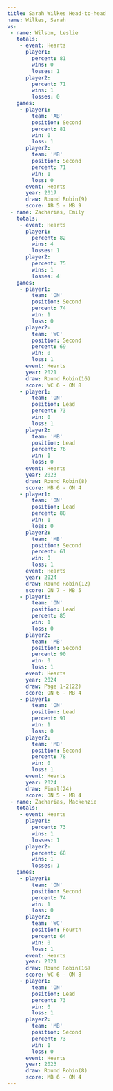 ```yaml
---
title: Sarah Wilkes Head-to-head
name: Wilkes, Sarah
vs:
 - name: Wilson, Leslie
   totals:
    - event: Hearts
      player1:
        percent: 81
        wins: 0
        losses: 1
      player2:
        percent: 71
        wins: 1
        losses: 0
   games:
    - player1:
        team: 'AB'
        position: Second
        percent: 81
        win: 0
        loss: 1
      player2:
        team: 'MB'
        position: Second
        percent: 71
        win: 1
        loss: 0
      event: Hearts
      year: 2017
      draw: Round Robin(9)
      score: AB 5 - MB 9
 - name: Zacharias, Emily
   totals:
    - event: Hearts
      player1:
        percent: 82
        wins: 4
        losses: 1
      player2:
        percent: 75
        wins: 1
        losses: 4
   games:
    - player1:
        team: 'ON'
        position: Second
        percent: 74
        win: 1
        loss: 0
      player2:
        team: 'WC'
        position: Second
        percent: 69
        win: 0
        loss: 1
      event: Hearts
      year: 2021
      draw: Round Robin(16)
      score: WC 6 - ON 8
    - player1:
        team: 'ON'
        position: Lead
        percent: 73
        win: 0
        loss: 1
      player2:
        team: 'MB'
        position: Lead
        percent: 76
        win: 1
        loss: 0
      event: Hearts
      year: 2023
      draw: Round Robin(8)
      score: MB 6 - ON 4
    - player1:
        team: 'ON'
        position: Lead
        percent: 88
        win: 1
        loss: 0
      player2:
        team: 'MB'
        position: Second
        percent: 61
        win: 0
        loss: 1
      event: Hearts
      year: 2024
      draw: Round Robin(12)
      score: ON 7 - MB 5
    - player1:
        team: 'ON'
        position: Lead
        percent: 85
        win: 1
        loss: 0
      player2:
        team: 'MB'
        position: Second
        percent: 90
        win: 0
        loss: 1
      event: Hearts
      year: 2024
      draw: Page 1-2(22)
      score: ON 6 - MB 4
    - player1:
        team: 'ON'
        position: Lead
        percent: 91
        win: 1
        loss: 0
      player2:
        team: 'MB'
        position: Second
        percent: 78
        win: 0
        loss: 1
      event: Hearts
      year: 2024
      draw: Final(24)
      score: ON 5 - MB 4
 - name: Zacharias, Mackenzie
   totals:
    - event: Hearts
      player1:
        percent: 73
        wins: 1
        losses: 1
      player2:
        percent: 68
        wins: 1
        losses: 1
   games:
    - player1:
        team: 'ON'
        position: Second
        percent: 74
        win: 1
        loss: 0
      player2:
        team: 'WC'
        position: Fourth
        percent: 64
        win: 0
        loss: 1
      event: Hearts
      year: 2021
      draw: Round Robin(16)
      score: WC 6 - ON 8
    - player1:
        team: 'ON'
        position: Lead
        percent: 73
        win: 0
        loss: 1
      player2:
        team: 'MB'
        position: Second
        percent: 73
        win: 1
        loss: 0
      event: Hearts
      year: 2023
      draw: Round Robin(8)
      score: MB 6 - ON 4
---
```

